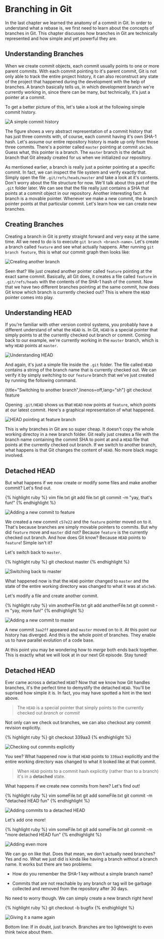 # Branching in Git

In the last chapter we learned the anatomy of a commit in Git. In order to understand what a rebase is, we first need to learn about the concepts of branches in Git. This chapter discusses how branches in Git are technically represented and how simple and yet powerful they are.

## Understanding Branches

When we create commit objects, each commit usually points to one or more parent commits. With each commit pointing to it's parent commit, Git is not only able to track the entire project history, it can also reconstruct any state of the project that happened during the development with the help of branches. A branch basically tells us, in which development branch we're currently working in, since there can be many, but technically, it's just a pointer at a commit.

To get a better picture of this, let's take a look at the following simple commit history.

![A simple commit history](/images/git-branching-commits-abstract-2.svg)

The figure shows a very abstract representation of a commit history that has just three commits with, of course, each commit having it's own SHA-1 hash. Let's assume our entire repository history is made up only from those three commits. There's a pointer called `master` pointing at commit `a5c3eb`. Guess what, this pointer is a branch. The `master` branch is the default branch that Git already created for us when we initialized our repository.

As mentioned earlier, a branch is really just a pointer pointing at a specific commit. In fact, we can inspect the file system and verify exactly that. Simply open the file `.git/refs/heads/master` and take a look at it's contents. Don't worry about the file structure for now. We'll talk about this part of the `.git` folder later. We can see that the file really just contains a SHA that points at a commit object in our repository. Another interesting fact: A branch is a movable pointer. Whenever we make a new commit, the branch pointer points at that particular commit. Let's learn how we can create new branches.

## Creating Branches

Creating a branch in Git is pretty straight forward and very easy at the same time. All we need to do is to execute `git branch <branch-name>`. Let's create a branch called `feature` and see what actually happens. After running `git branch feature`, this is what our commit graph then looks like:

![Creating another branch](/images/git-branching-new-branch.svg)

Seen that? We just created another pointer called `feature` pointing at the exact same commit. Basically, all Git does, it creates a file called `feature` in `.git/refs/heads` with the contents of the SHA-1 hash of the commit. Now that we have two different branches pointing at the same commit, how does Git know which branch is currently checked out? This is where the `HEAD` pointer comes into play.

## Understanding HEAD

If you're familiar with other version control systems, you probably have a different understand of what the `HEAD` is. In Git, `HEAD` is a special pointer that simply points to at the currently checked out branch or commit. Coming back to our example, we're currently working in the `master` branch, which is why `HEAD` points at `master`.

![Understanding HEAD](/images/git-branching-head-pointer.svg)

And again, it's just a simple file inside the `.git` folder. The file called `HEAD` contains a string of the branch name that is currently checked out. We can verify it by simply switching to our `feature` branch that we've just created by running the following command.

{title="Switching to another branch",linenos=off,lang="sh"}
  git checkout feature

Opening `.git/HEAD` shows us that `HEAD` now points at `feature`, which points at our latest commit. Here's a graphical representation of what happened.

![HEAD pointing at feature branch](/images/git-branching-head-pointer-2.svg)

This is why branches in Git are so super cheap. It doesn't copy the whole working directoy in a new branch folder. Git really just creates a file with the branch name containing the commit SHA to point at and a `HEAD` file that points at the currently checked out branch. If we switch to another branch, what happens is that Git changes the content of `HEAD`. No more black magic involved.

## Detached HEAD

But what happens if we now create or modify some files and make another commit? Let's find out.

{% highlight ruby %}
vim file.txt
git add file.txt
git commit -m "yay, that's fun!"
{% endhighlight %}

![Adding a new commit to feature](/images/git-branching-head-pointer-3.svg)

We created a new commit `c57e22` and the `feature` pointer moved on to it. That's because branches are simply movable pointers to commits. But why did `feature` move and `master` did not? Because `feature` is the currently checked out branch. And how does Git know? Because `HEAD` points to `feature`! Simple isn't it?

Let's switch back to `master`.

{% highlight ruby %}
git checkout master
{% endhighlight %}

![Switching back to master](/images/git-branching-head-pointer-4.svg)

What happened now is that the `HEAD` pointer changed to `master` and the state of the entire working directory was changed to what it was at `a5c3eb`.

Let's modify a file and create another commit.

{% highlight ruby %}
vim anotherFile.txt
git add anotherFile.txt
git commit -m "yay, more fun!"
{% endhighlight %}

![Adding a new commit to master](/images/git-branching-head-pointer-5.svg)

A new commit `3aa2ff` appeared and `master` moved on to it. At this point our history has diverged. And this is the whole point of branches. They enable us to have parallel evolution of a code base.

At this point you may be wondering how to *merge* both ends back together. This is exactly what we will look at in our next Git episode. Stay tuned!

## Detached HEAD

Ever came across a detached `HEAD`? Now that we know how Git handles branches, it's the perfect time to demystify the detached `HEAD`. You'll be suprised how simple it is. In fact, you may have spotted a hint in the text above.

>The `HEAD` is a special pointer that simply points to the currently checked out *branch* or *commit*

Not only can we check out branches, we can also checkout any commit revision explicitly. 

{% highlight ruby %}
git checkout 339aa3
{% endhighlight %}

![Checking out commits explicitly](/images/git-detached-head-2.svg)

You see? What happened now is that `HEAD` points to `339aa3` explicitly and the entire working directory was changed to what it looked like at that commit.

>When `HEAD` points to a commit hash explicitly (rather than to a branch) it's in a **detached** state.

What happens if we create new commits from here? Let's find out!

{% highlight ruby %}
vim someFile.txt
git add someFile.txt
git commit -m "detached HEAD fun"
{% endhighlight %}

![Adding commits to a detached HEAD](/images/git-detached-head-3.svg)

Let's add one more!

{% highlight ruby %}
vim someFile.txt
git add someFile.txt
git commit -m "more detached HEAD fun"
{% endhighlight %}

![Adding even more](/images/git-detached-head-4.svg)

We can go on like that. Does that mean, we don't actually need branches? Yes and no. What we just did is kinda like having a branch without a branch name. It works but there are two problems:

- How do you remember the SHA-1 key without a simple branch name?

- Commits that are not reachable by any branch or tag will be garbage collected and removed from the repository after 30 days.

No need to worry though. We can simply create a new branch right here!

{% highlight ruby %}
git checkout -b bugfix
{% endhighlight %}

![Giving it a name again](/images/git-detached-head-6.svg)

Bottom line: If in doubt, just branch. Branches are too lightweight to even think twice about them.
